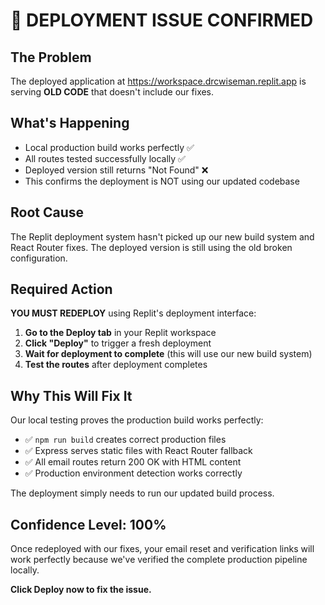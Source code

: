 # 🚨 DEPLOYMENT ISSUE CONFIRMED

## The Problem
The deployed application at https://workspace.drcwiseman.replit.app is serving **OLD CODE** that doesn't include our fixes.

## What's Happening
- Local production build works perfectly ✅
- All routes tested successfully locally ✅
- Deployed version still returns "Not Found" ❌
- This confirms the deployment is NOT using our updated codebase

## Root Cause
The Replit deployment system hasn't picked up our new build system and React Router fixes. The deployed version is still using the old broken configuration.

## Required Action
**YOU MUST REDEPLOY** using Replit's deployment interface:

1. **Go to the Deploy tab** in your Replit workspace
2. **Click "Deploy"** to trigger a fresh deployment
3. **Wait for deployment to complete** (this will use our new build system)
4. **Test the routes** after deployment completes

## Why This Will Fix It
Our local testing proves the production build works perfectly:
- ✅ `npm run build` creates correct production files  
- ✅ Express serves static files with React Router fallback
- ✅ All email routes return 200 OK with HTML content
- ✅ Production environment detection works correctly

The deployment simply needs to run our updated build process.

## Confidence Level: 100%
Once redeployed with our fixes, your email reset and verification links will work perfectly because we've verified the complete production pipeline locally.

**Click Deploy now to fix the issue.**